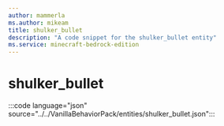 ```yaml
---
author: mammerla
ms.author: mikeam
title: shulker_bullet
description: "A code snippet for the shulker_bullet entity"
ms.service: minecraft-bedrock-edition
---
```


# shulker_bullet

:::code language="json" source="../../VanillaBehaviorPack/entities/shulker_bullet.json":::
